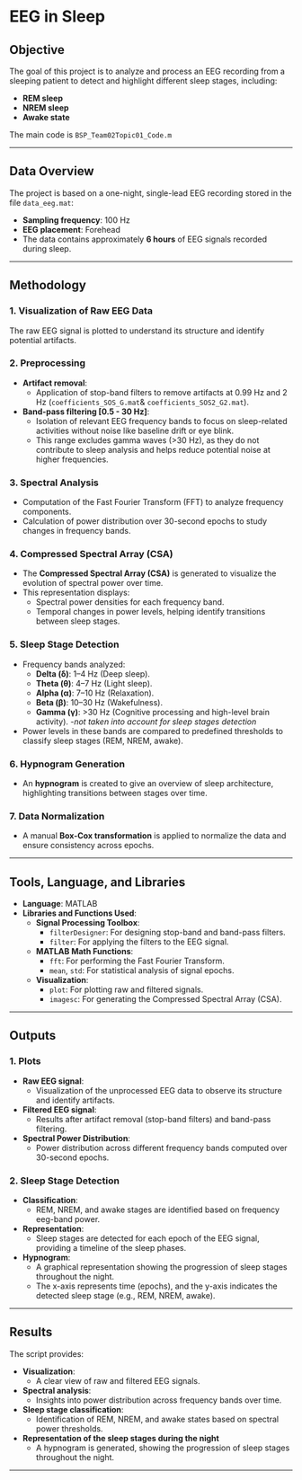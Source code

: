 # **EEG in Sleep**

## **Objective**

The goal of this project is to analyze and process an EEG recording from a sleeping patient to detect and highlight different sleep stages, including:
- **REM sleep**
- **NREM sleep**
- **Awake state**

The main code is `BSP_Team02Topic01_Code.m`

---

## **Data Overview**

The project is based on a one-night, single-lead EEG recording stored in the file `data_eeg.mat`:
- **Sampling frequency**: 100 Hz
- **EEG placement**: Forehead
- The data contains approximately **6 hours** of EEG signals recorded during sleep.

---

## **Methodology**

### **1. Visualization of Raw EEG Data**
The raw EEG signal is plotted to understand its structure and identify potential artifacts.

### **2. Preprocessing**
- **Artifact removal**:
  - Application of stop-band filters to remove artifacts at 0.99 Hz and 2 Hz (`coefficients_SOS_G.mat`& `coefficients_SOS2_G2.mat`).
- **Band-pass filtering [0.5 - 30 Hz]**:
  - Isolation of relevant EEG frequency bands to focus on sleep-related activities without noise like baseline drift or eye blink. 
  - This range excludes gamma waves (>30 Hz), as they do not contribute to sleep analysis and helps reduce potential noise at higher frequencies.

### **3. Spectral Analysis**
- Computation of the Fast Fourier Transform (FFT) to analyze frequency components.
- Calculation of power distribution over 30-second epochs to study changes in frequency bands.

### **4. Compressed Spectral Array (CSA)**
- The **Compressed Spectral Array (CSA)** is generated to visualize the evolution of spectral power over time.  
- This representation displays:
  - Spectral power densities for each frequency band.
  - Temporal changes in power levels, helping identify transitions between sleep stages.

### **5. Sleep Stage Detection**
- Frequency bands analyzed:
  - **Delta (δ)**: 1–4 Hz (Deep sleep).
  - **Theta (θ)**: 4–7 Hz (Light sleep).
  - **Alpha (α)**: 7–10 Hz (Relaxation).
  - **Beta (β)**: 10–30 Hz (Wakefulness).
  - **Gamma (γ)**: >30 Hz (Cognitive processing and high-level brain activity). _-not taken into account for sleep stages detection_
- Power levels in these bands are compared to predefined thresholds to classify sleep stages (REM, NREM, awake).

### **6. Hypnogram Generation**
- An **hypnogram** is created to give an overview of sleep architecture, highlighting transitions between stages over time.

### **7. Data Normalization**
- A manual **Box-Cox transformation** is applied to normalize the data and ensure consistency across epochs.

---

## **Tools, Language, and Libraries**

- **Language**: MATLAB
- **Libraries and Functions Used**:
  - **Signal Processing Toolbox**:
    - `filterDesigner`: For designing stop-band and band-pass filters.
    - `filter`: For applying the filters to the EEG signal.
  - **MATLAB Math Functions**:
    - `fft`: For performing the Fast Fourier Transform.
    - `mean`, `std`: For statistical analysis of signal epochs.
  - **Visualization**:
    - `plot`: For plotting raw and filtered signals.
    - `imagesc`: For generating the Compressed Spectral Array (CSA).
---

## **Outputs**

### **1. Plots**
- **Raw EEG signal**:
  - Visualization of the unprocessed EEG data to observe its structure and identify artifacts.
- **Filtered EEG signal**:
  - Results after artifact removal (stop-band filters) and band-pass filtering.
- **Spectral Power Distribution**:
  - Power distribution across different frequency bands computed over 30-second epochs.

### **2. Sleep Stage Detection**
- **Classification**:
  - REM, NREM, and awake stages are identified based on frequency eeg-band power.
- **Representation**:
  - Sleep stages are detected for each epoch of the EEG signal, providing a timeline of the sleep phases.
- **Hypnogram**:
  - A graphical representation showing the progression of sleep stages throughout the night.
  - The x-axis represents time (epochs), and the y-axis indicates the detected sleep stage (e.g., REM, NREM, awake).

---

## **Results**

The script provides:
- **Visualization**:
  - A clear view of raw and filtered EEG signals.
- **Spectral analysis**:
  - Insights into power distribution across frequency bands over time.
- **Sleep stage classification**:
  - Identification of REM, NREM, and awake states based on spectral power thresholds.
- **Representation of the sleep stages during the night**
  - A hypnogram is generated, showing the progression of sleep stages throughout the night.

---


